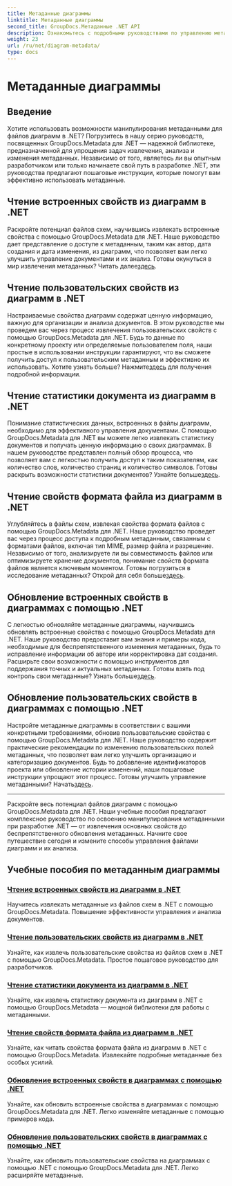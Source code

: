 ```yaml
---
title: Метаданные диаграммы
linktitle: Метаданные диаграммы
second_title: GroupDocs.Метаданные .NET API
description: Ознакомьтесь с подробными руководствами по управлению метаданными диаграмм с помощью GroupDocs.Metadata для .NET. Извлекайте, обновляйте и анализируйте свойства без особых усилий.
weight: 23
url: /ru/net/diagram-metadata/
type: docs
---
```

# Метаданные диаграммы

## Введение

Хотите использовать возможности манипулирования метаданными для файлов диаграмм в .NET? Погрузитесь в нашу серию руководств, посвященных GroupDocs.Metadata для .NET — надежной библиотеке, предназначенной для упрощения задач извлечения, анализа и изменения метаданных. Независимо от того, являетесь ли вы опытным разработчиком или только начинаете свой путь в разработке .NET, эти руководства предлагают пошаговые инструкции, которые помогут вам эффективно использовать метаданные.

## Чтение встроенных свойств из диаграмм в .NET

 Раскройте потенциал файлов схем, научившись извлекать встроенные свойства с помощью GroupDocs.Metadata для .NET. Наше руководство дает представление о доступе к метаданным, таким как автор, дата создания и дата изменения, из диаграмм, что позволяет вам легко улучшить управление документами и их анализ. Готовы окунуться в мир извлечения метаданных? Читать далее[здесь](./read-built-in-properties-diagrams/).

## Чтение пользовательских свойств из диаграмм в .NET

Настраиваемые свойства диаграмм содержат ценную информацию, важную для организации и анализа документов. В этом руководстве мы проведем вас через процесс извлечения пользовательских свойств с помощью GroupDocs.Metadata для .NET. Будь то данные по конкретному проекту или определяемые пользователем поля, наши простые в использовании инструкции гарантируют, что вы сможете получить доступ к пользовательским метаданным и эффективно их использовать. Хотите узнать больше? Нажмите[здесь](./read-custom-properties-diagrams/) для получения подробной информации.

## Чтение статистики документа из диаграмм в .NET

 Понимание статистических данных, встроенных в файлы диаграмм, необходимо для эффективного управления документами. С помощью GroupDocs.Metadata для .NET вы можете легко извлекать статистику документов и получать ценную информацию о своих диаграммах. В нашем руководстве представлен полный обзор процесса, что позволяет вам с легкостью получить доступ к таким показателям, как количество слов, количество страниц и количество символов. Готовы раскрыть возможности статистики документов? Узнайте больше[здесь](./read-document-statistics-diagrams/).

## Чтение свойств формата файла из диаграмм в .NET

Углубляйтесь в файлы схем, извлекая свойства формата файлов с помощью GroupDocs.Metadata для .NET. Наше руководство проведет вас через процесс доступа к подробным метаданным, связанным с форматами файлов, включая тип MIME, размер файла и разрешение. Независимо от того, анализируете ли вы совместимость файлов или оптимизируете хранение документов, понимание свойств формата файлов является ключевым моментом. Готовы погрузиться в исследование метаданных? Открой для себя больше[здесь](./read-file-format-properties-diagrams/).

## Обновление встроенных свойств в диаграммах с помощью .NET

 С легкостью обновляйте метаданные диаграммы, научившись обновлять встроенные свойства с помощью GroupDocs.Metadata для .NET. Наше руководство предоставит вам знания и примеры кода, необходимые для беспрепятственного изменения метаданных, будь то исправление информации об авторе или корректировка дат создания. Расширьте свои возможности с помощью инструментов для поддержания точных и актуальных метаданных. Готовы взять под контроль свои метаданные? Узнать больше[здесь](./update-built-in-properties-diagrams/).

## Обновление пользовательских свойств в диаграммах с помощью .NET

Настройте метаданные диаграммы в соответствии с вашими конкретными требованиями, обновив пользовательские свойства с помощью GroupDocs.Metadata для .NET. Наше руководство содержит практические рекомендации по изменению пользовательских полей метаданных, что позволяет вам легко улучшить организацию и категоризацию документов. Будь то добавление идентификаторов проекта или обновление истории изменений, наши пошаговые инструкции упрощают этот процесс. Готовы улучшить управление метаданными? Начать[здесь](./update-custom-properties-diagrams/).

----

Раскройте весь потенциал файлов диаграмм с помощью GroupDocs.Metadata для .NET. Наши учебные пособия предлагают комплексное руководство по освоению манипулирования метаданными при разработке .NET — от извлечения основных свойств до беспрепятственного обновления метаданных. Начните свое путешествие сегодня и измените способы управления файлами диаграмм и их анализа.
## Учебные пособия по метаданным диаграммы
### [Чтение встроенных свойств из диаграмм в .NET](./read-built-in-properties-diagrams/)
Научитесь извлекать метаданные из файлов схем в .NET с помощью GroupDocs.Metadata. Повышение эффективности управления и анализа документов.
### [Чтение пользовательских свойств из диаграмм в .NET](./read-custom-properties-diagrams/)
Узнайте, как извлечь пользовательские свойства из файлов схем в .NET с помощью GroupDocs.Metadata. Простое пошаговое руководство для разработчиков.
### [Чтение статистики документа из диаграмм в .NET](./read-document-statistics-diagrams/)
Узнайте, как извлечь статистику документа из диаграмм в .NET с помощью GroupDocs.Metadata — мощной библиотеки для работы с метаданными.
### [Чтение свойств формата файла из диаграмм в .NET](./read-file-format-properties-diagrams/)
Узнайте, как читать свойства формата файла из диаграмм в .NET с помощью GroupDocs.Metadata. Извлекайте подробные метаданные без особых усилий.
### [Обновление встроенных свойств в диаграммах с помощью .NET](./update-built-in-properties-diagrams/)
Узнайте, как обновить встроенные свойства в диаграммах с помощью GroupDocs.Metadata для .NET. Легко изменяйте метаданные с помощью примеров кода.
### [Обновление пользовательских свойств в диаграммах с помощью .NET](./update-custom-properties-diagrams/)
Узнайте, как обновить пользовательские свойства на диаграммах с помощью .NET с помощью GroupDocs.Metadata для .NET. Легко расширяйте метаданные.